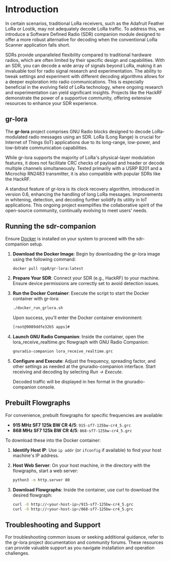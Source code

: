 # Introduction

In certain scenarios, traditional LoRa receivers, such as the Adafruit Feather LoRa or Lostik, may not adequately decode LoRa traffic. To address this, we introduce a Software Defined Radio (SDR) companion module designed to offer a more robust alternative for decoding when the conventional LoRa Scanner application falls short.

SDRs provide unparalleled flexibility compared to traditional hardware radios, which are often limited by their specific design and capabilities. With an SDR, you can decode a wide array of signals beyond LoRa, making it an invaluable tool for radio signal research and experimentation. The ability to tweak settings and experiment with different decoding algorithms allows for a deeper exploration into radio communications. This is especially beneficial in the evolving field of LoRa technology, where ongoing research and experimentation can yield significant insights. Projects like the HackRF demonstrate the power of a supportive community, offering extensive resources to enhance your SDR experience.

## gr-lora

The **gr-lora** project comprises GNU Radio blocks designed to decode LoRa-modulated radio messages using an SDR. LoRa (Long Range) is crucial for Internet of Things (IoT) applications due to its long-range, low-power, and low-bitrate communication capabilities.

While gr-lora supports the majority of LoRa's physical-layer modulation features, it does not facilitate CRC checks of payload and header or decode multiple channels simultaneously. Tested primarily with a USRP B201 and a Microchip RN2483 transmitter, it is also compatible with popular SDRs like the HackRF.

A standout feature of gr-lora is its clock recovery algorithm, introduced in version 0.6, enhancing the handling of long LoRa messages. Improvements in whitening, detection, and decoding further solidify its utility in IoT applications. This ongoing project exemplifies the collaborative spirit of the open-source community, continually evolving to meet users' needs.

## Running the sdr-companion

Ensure [Docker](https://www.docker.com/get-started/) is installed on your system to proceed with the sdr-companion setup.

1. **Download the Docker Image**: Begin by downloading the gr-lora image using the following command:

   ```bash
   docker pull rpp0/gr-lora:latest
   ```

2. **Prepare Your SDR**: Connect your SDR (e.g., HackRF) to your machine. Ensure device permissions are correctly set to avoid detection issues.

3. **Run the Docker Container**: Execute the script to start the Docker container with gr-lora:

   ```bash
   ./docker_run_grlora.sh
   ```

   Upon success, you'll enter the Docker container environment:

   ```bash
   [root@9089ddfe32b5 apps]#
   ```

4. **Launch GNU Radio Companion**: Inside the container, open the lora_receive_realtime.grc flowgraph with GNU Radio Companion:

   ```bash
   gnuradio-companion lora_receive_realtime.grc
   ```

5. **Configure and Execute**: Adjust the frequency, spreading factor, and other settings as needed at the gnuradio-companion interface. Start receiving and decoding by selecting *Run -> Execute*.

   Decoded traffic will be displayed in hex format in the gnuradio-companion console.

## Prebuilt Flowgraphs

For convenience, prebuilt flowgraphs for specific frequencies are available:

- **915 MHz SF7 125k BW CR 4/5**: `915-sf7-125bw-cr4_5.grc`
- **868 MHz SF7 125k BW CR 4/5**: `868-sf7-125bw-cr4_5.grc`

To download these into the Docker container:

1. **Identify Host IP**: Use `ip addr` (or `ifconfig` if available) to find your host machine's IP address.

2. **Host Web Server**: On your host machine, in the directory with the flowgraphs, start a web server:

   ```bash
   python3 -m http.server 80
   ```

3. **Download Flowgraphs**: Inside the container, use curl to download the desired flowgraph:

   ```bash
   curl -O http://<your-host-ip>/915-sf7-125bw-cr4_5.grc
   curl -O http://<your-host-ip>/868-sf7-125bw-cr4_5.grc
   ```

## Troubleshooting and Support

For troubleshooting common issues or seeking additional guidance, refer to the gr-lora project documentation and community forums. These resources can provide valuable support as you navigate installation and operation challenges.
